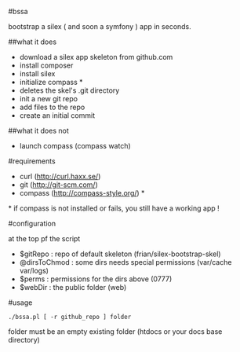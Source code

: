 #bssa

bootstrap a silex ( and soon a symfony ) app in seconds.

##what it does

* download a silex app skeleton from github.com
* install composer
* install silex
* initialize compass *
* deletes the skel's .git directory
* init a new git repo
* add files to the repo
* create an initial commit

##what it does not

* launch compass (compass watch)

#requirements

* curl (http://curl.haxx.se/)
* git (http://git-scm.com/)
* compass (http://compass-style.org/) *

\* if compass is not installed or fails, you still have a working app !

#configuration

at the top pf the script

* $gitRepo : repo of default skeleton (frian/silex-bootstrap-skel)
* @dirsToChmod : some dirs needs special permissions (var/cache var/logs)
* $perms : permissions for the dirs above (0777)
* $webDir : the public folder (web)

#usage

    ./bssa.pl [ -r github_repo ] folder

folder must be an empty existing folder (htdocs or your docs base directory)



